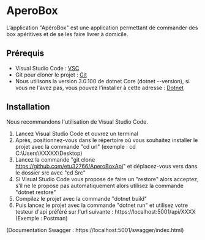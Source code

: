 # AperoBox
L’application "ApéroBox" est une application permettant de commander des box apéritives et de se les faire livrer à domicile.

## Prérequis
* Visual Studio Code : [VSC](https://code.visualstudio.com "Visual Studio Code Home Page")
* Git pour cloner le projet : [Git](https://git-scm.com/downloads "Git Download Page")
* Nous utilisons la version 3.0.100 de dotnet Core (dotnet --version), si vous ne l'avez pas, vous pouvez l'installer à cette adresse : [Dotnet](https://dotnet.microsoft.com/download "Dotnet Core Download Page")

## Installation
Nous recommandons l'utilisation de Visual Studio Code.

1. Lancez Visual Studio Code et ouvrez un terminal
2. Après, positionnez-vous dans le répertoire où vous souhaitez installer le projet avec la commande "cd url" (exemple : cd C:\Users\XXXXX\Desktop)
3. Lancez la commande "git clone https://github.com/etu32766/AperoBoxApi" et déplacez-vous vers dans le dossier src avec "cd Src"
4. Si Visual Studio Code vous propose de faire un "restore" alors acceptez, s'il ne le propose pas automatiquement alors utilisez la commande "dotnet restore"
5. Compilez le projet avec la commande "dotnet build"
6. Puis lancez le projet avec la commande "dotnet run" et utilisez votre testeur d'api préféré sur l'url suivante : https://localhost:5001/api/XXXX (Exemple : Postman)

(Documentation Swagger : https://localhost:5001/swagger/index.html)